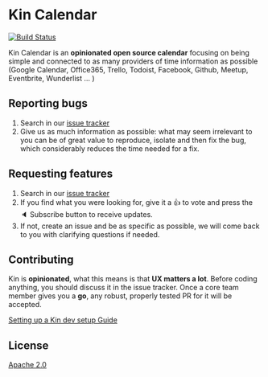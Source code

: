 # Kin Calendar #

[![Build Status](https://travis-ci.org/KinToday/kin-api-server.svg?branch=master)](https://travis-ci.org/KinToday/kin-api-server)

Kin Calendar is an **opinionated open source calendar** focusing on being simple and connected to as many providers of time information as possible (Google Calendar, Office365, Trello, Todoist, Facebook, Github, Meetup, Eventbrite, Wunderlist ... )

## Reporting bugs ##

1. Search in our [issue tracker](https://github.com/KinToday/kin-web-client/issues)
2. Give us as much information as possible: what may seem irrelevant to you can be of great value to reproduce, isolate and then fix the bug, which considerably reduces the time needed for a fix.

## Requesting features ##

1. Search in our [issue tracker](https://github.com/KinToday/kin-web-client/issues)
2. If you find what you were looking for, give it a 👍 to vote and press the 🔈 Subscribe button to receive updates.
3. If not, create an issue and be as specific as possible, we will come back to you with clarifying questions if needed.

## Contributing ##

Kin is **opinionated**, what this means is that **UX matters a lot**. Before coding anything, you should discuss it in the issue tracker. Once a core team member gives you a **go**, any robust, properly tested PR for it will be accepted.

[Setting up a Kin dev setup Guide](https://github.com/KinToday/kin-web-client/blob/master/docs/dev_setup.md)

## License ##

[Apache 2.0](LICENSE)
